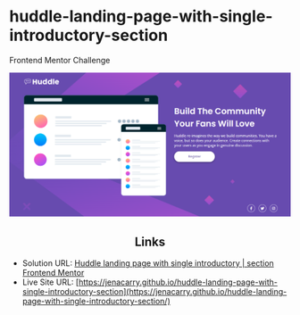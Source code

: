 # huddle-landing-page-with-single-introductory-section

Frontend Mentor Challenge

<div align="center">

![](assets/images/page.png)

</div>

<h2 align="center">Links</h2>

- Solution URL: [Huddle landing page with single introductory | section Frontend Mentor](https://www.frontendmentor.io/solutions/huddle-landing-page-with-a-single-introductory-section-3z8PwyScLR)
- Live Site URL: [https://jenacarry.github.io/huddle-landing-page-with-single-introductory-section](https://jenacarry.github.io/huddle-landing-page-with-single-introductory-section/)